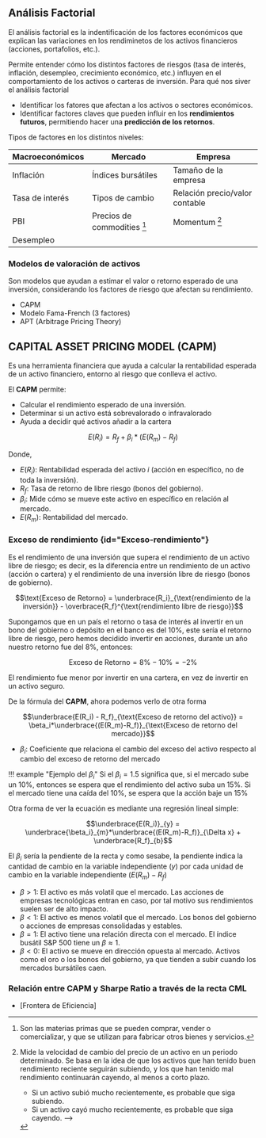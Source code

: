 ## Análisis Factorial

El análisis factorial es la indentificación de los factores económicos que explican las variaciones en los rendiminetos de los activos financieros (acciones, portafolios, etc.).

Permite entender cómo los distintos factores de riesgos (tasa de interés, inflación, desempleo, crecimiento económico, etc.) influyen en el comportamiento de los activos o carteras de inversión. Para qué nos siver el análisis factorial

* Identificar los fatores  que afectan a los activos o sectores económicos.
* Identificar factores claves que pueden influir en los **rendimientos futuros**, permitiendo hacer una **predicción de los retornos**.

Tipos de factores en los distintos niveles:

|Macroeconómicos|Mercado                    |Empresa                        |
|---------------|---------------------------|-------------------------------|
|Inflación      |Índices bursátiles         |Tamaño de la empresa           |
|Tasa de interés|Tipos de cambio            |Relación precio/valor contable |
|PBI            |Precios de commodities [^1]|Momentum [^2]                  |
|Desempleo      |                           |                               |


### Modelos de valoración de activos

Son modelos que ayudan a estimar el valor o retorno esperado de una inversión, considerando los factores de riesgo que afectan su rendimiento.

* CAPM
* Modelo Fama-French (3 factores)
* APT (Arbitrage Pricing Theory)

## CAPITAL ASSET PRICING MODEL (CAPM)

Es una herramienta financiera que ayuda a calcular la rentabilidad esperada de un activo financiero, entorno al riesgo que conlleva el activo.

El **CAPM** permite:

 * Calcular el rendimiento esperado de una inversión.
 * Determinar si un activo está sobrevalorado o infravalorado
 * Ayuda a decidir qué activos añadir a la cartera

$$E(R_i) = R_f + \beta_i*(E(R_m)-R_f)$$

Donde,

* $E(R_i)$: Rentabilidad esperada del activo $i$ (acción en específico, no de toda la inversión).
* $R_f$: Tasa de retorno de libre riesgo (bonos del gobierno).
* $\beta_i$: Mide cómo se mueve este activo en específico en relación al mercado.
* $E(R_m)$: Rentabilidad del mercado.

### Exceso de rendimiento {id="Exceso-rendimiento"}

Es el rendimiento de una inversión que supera el rendimiento de un activo libre de riesgo; es decir, es la diferencia entre un rendimiento de un activo (acción o cartera) y el rendimiento de una inversión libre de riesgo (bonos de gobierno).

$$\text{Exceso de Retorno} = \underbrace{R_i}_{\text{rendimiento de la inversión}} - \overbrace{R_f}^{\text{rendimiento libre de riesgo}}$$

Supongamos que en un país el retorno o tasa de interés al invertir en un bono del gobierno o depósito en el banco es del $10\%$, este sería el retorno libre de riesgo, pero hemos decidido invertir en acciones, durante un año nuestro retorno fue del $8\%$, entonces:

$$\text{Exceso de Retorno} = 8\% - 10\% = -2\%$$

El rendimiento fue menor por invertir en una cartera, en vez de invertir en un activo seguro.

De la fórmula del **CAPM**, ahora podemos verlo de otra forma

$$\underbrace{E(R_i) - R_f}_{\text{Exceso de retorno del activo}} = \beta_i*\underbrace{(E(R_m)-R_f)}_{\text{Exceso de retorno del mercado}}$$

* $\beta_i$: Coeficiente que relaciona el cambio del exceso del activo respecto al cambio del exceso de retorno del mercado

!!! example "Ejemplo del $\beta_i$"
    Si el $\beta_i = 1.5$ significa que, si el mercado sube un $10\%$, entonces se espera que el rendimiento del activo suba un $15\%$. Si el mercado tiene una caída del $10\%$, se espera que la acción baje un $15\%$

Otra forma de ver la ecuación es mediante una regresión lineal simple:

$$\underbrace{E(R_i)}_{y} = \underbrace{\beta_i}_{m}*\underbrace{(E(R_m)-R_f)}_{\Delta x} + \underbrace{R_f}_{b}$$

El $\beta_i$ sería la pendiente de la recta y como sesabe, la pendiente indica la cantidad de cambio en la variable independiente ($y$) por cada unidad de cambio en la variable independiente ($E(R_m)-R_f$)

* $\beta > 1$: El activo es más volatil que el mercado. Las acciones de empresas tecnológicas entran en caso, por tal motivo sus rendimientos suelen ser de alto impacto.
* $\beta < 1$: El activo es menos volatil que el mercado. Los bonos del gobierno o acciones de empresas consolidadas y estables.
* $\beta = 1$: El activo tiene una relación directa con el mercado. El índice busátil S&P 500 tiene un $\beta \approx 1$.
* $\beta < 0$: El activo se mueve en dirección opuesta al mercado. Activos como el oro o los bonos del gobierno, ya que tienden a subir cuando los mercados bursátiles caen.

### Relación entre CAPM y Sharpe Ratio a través de la recta CML

<!-- - Como se ve en la gráfica de la [Frontera de Eficiencia](#){data-preview} -->
- [Frontera de Eficiencia]


[^1]: Son las materias primas que se pueden comprar, vender o comercializar, y que se utilizan para fabricar otros bienes y servicios.
[^2]: Mide la velocidad de cambio del precio de un activo en un periodo determinado. Se basa en la idea de que los activos que han tenido buen rendimiento reciente seguirán subiendo, y los que han tenido mal rendimiento continuarán cayendo, al menos a corto plazo.
    
    * Si un activo subió mucho recientemente, es probable que siga subiendo.
    * Si un activo cayó mucho recientemente, es probable que siga cayendo. -->
